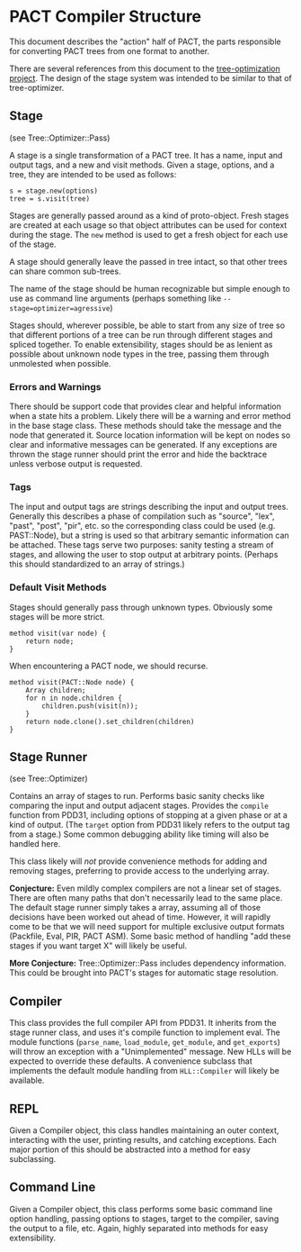 PACT Compiler Structure
=======================

This document describes the "action" half of PACT, the parts responsible
for converting PACT trees from one format to another.

There are several references from this document to the [tree-optimization
project](https://github.com/parrot/tree-optimization).  The design of the
stage system was intended to be similar to that of tree-optimizer.



Stage
-----

(see Tree::Optimizer::Pass)

A stage is a single transformation of a PACT tree.  It has a name, input
and output tags, and a new and visit methods.  Given a stage, options, and
a tree, they are intended to be used as follows:

	s = stage.new(options)
	tree = s.visit(tree)

Stages are generally passed around as a kind of proto-object.  Fresh stages
are created at each usage so that object attributes can be used for
context during the stage.  The `new` method is used to get a fresh object
for each use of the stage.

A stage should generally leave the passed in tree intact, so that other
trees can share common sub-trees.

The name of the stage should be human recognizable but simple enough to use
as command line arguments (perhaps something like
`--stage=optimizer=agressive`)

Stages should, wherever possible, be able to start from any size of tree so
that different portions of a tree can be run through different stages and
spliced together.  To enable extensibility, stages should be as lenient as
possible about unknown node types in the tree, passing them through
unmolested when possible.

### Errors and Warnings

There should be support code that provides clear and helpful information
when a state hits a problem.  Likely there will be a warning and error
method in the base stage class.  These methods should take the message and
the node that generated it.  Source location information will be kept on
nodes so clear and informative messages can be generated.  If any
exceptions are thrown the stage runner should print the error and hide the
backtrace unless verbose output is requested.

### Tags

The input and output tags are strings describing the input and output
trees.  Generally this describes a phase of compilation such as "source",
"lex", "past", "post", "pir", etc. so the corresponding class could be used
(e.g. PAST::Node), but a string is used so that arbitrary semantic
information can be attached.  These tags serve two purposes: sanity testing
a stream of stages, and allowing the user to stop output at arbitrary
points.  (Perhaps this should standardized to an array of strings.)

### Default Visit Methods

Stages should generally pass through unknown types.  Obviously some stages
will be more strict.

	method visit(var node) {
		return node;
	}

When encountering a PACT node, we should recurse.

	method visit(PACT::Node node) {
		Array children;
		for n in node.children {
			children.push(visit(n));
		}
		return node.clone().set_children(children)
	}



Stage Runner
------------

(see Tree::Optimizer)

Contains an array of stages to run.  Performs basic sanity checks like
comparing the input and output adjacent stages.  Provides the `compile`
function from PDD31, including options of stopping at a given phase or at a
kind of output.  (The `target` option from PDD31 likely refers to the
output tag from a stage.)  Some common debugging ability like timing will
also be handled here.

This class likely will _not_ provide convenience methods for adding and
removing stages, preferring to provide access to the underlying array.

**Conjecture:**  Even mildly complex compilers are not a linear set of
stages.  There are often many paths that don't necessarily lead to the same
place.  The default stage runner simply takes a array, assuming all of
those decisions have been worked out ahead of time.  However, it will
rapidly come to be that we will need support for multiple exclusive output
formats (Packfile, Eval, PIR, PACT ASM).  Some basic method of handling
"add these stages if you want target X" will likely be useful.

**More Conjecture:** Tree::Optimizer::Pass includes dependency information.
This could be brought into PACT's stages for automatic stage resolution.



Compiler
--------

This class provides the full compiler API from PDD31.  It inherits from the
stage runner class, and uses it's compile function to implement eval.  The
module functions (`parse_name`, `load_module`, `get_module`, and
`get_exports`) will throw an exception with a "Unimplemented" message.  New
HLLs will be expected to override these defaults.  A convenience subclass
that implements the default module handling from `HLL::Compiler` will
likely be available.



REPL
----

Given a Compiler object, this class handles maintaining an outer context,
interacting with the user, printing results, and catching exceptions.  Each
major portion of this should be abstracted into a method for easy
subclassing.



Command Line
------------

Given a Compiler object, this class performs some basic command line option
handling, passing options to stages, target to the compiler, saving the
output to a file, etc.  Again, highly separated into methods for easy
extensibility.
